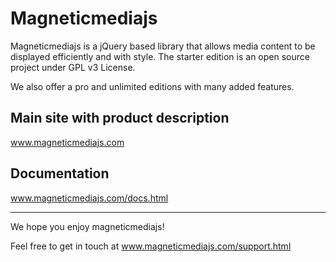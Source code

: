 Magneticmediajs
===============
Magneticmediajs is a jQuery based library that allows media content to be displayed efficiently and with style.
The starter edition is an open source project under GPL v3 License.

We also offer a pro and unlimited editions with many added features.

Main site with product description
----------------------------------
www.magneticmediajs.com

Documentation
-------------
www.magneticmediajs.com/docs.html



----------------------------------
We hope you enjoy magneticmediajs! 

Feel free to get in touch at www.magneticmediajs.com/support.html


